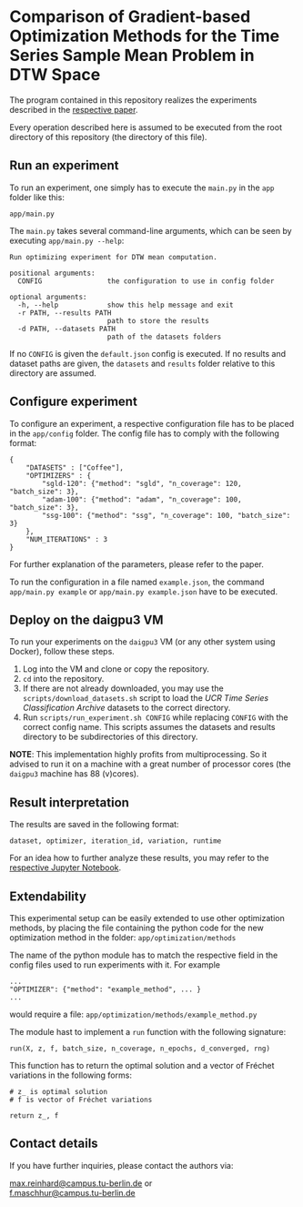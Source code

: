 # Comparison of Gradient-based Optimization Methods for the Time Series Sample Mean Problem in DTW Space

The program contained in this repository realizes the experiments described in the [respective paper](docs/paper.pdf).

Every operation described here is assumed to be executed from the root directory of this repository (the directory of this file).

## Run an experiment
To run an experiment, one simply has to execute the `main.py` in the `app` folder like this:

```
app/main.py
```

The `main.py` takes several command-line arguments, which can be seen by executing ```app/main.py --help```:

```
Run optimizing experiment for DTW mean computation.

positional arguments:
  CONFIG                the configuration to use in config folder

optional arguments:
  -h, --help            show this help message and exit
  -r PATH, --results PATH
                        path to store the results
  -d PATH, --datasets PATH
                        path of the datasets folders
```

If no `CONFIG` is given the `default.json` config is executed. If no results and dataset paths are given, the `datasets` and `results` folder relative to this directory are assumed.

## Configure experiment
To configure an experiment, a respective configuration file has to be placed in the `app/config` folder. The config file has to comply with the following format:

```
{
    "DATASETS" : ["Coffee"],
    "OPTIMIZERS" : {
        "sgld-120": {"method": "sgld", "n_coverage": 120, "batch_size": 3},
        "adam-100": {"method": "adam", "n_coverage": 100, "batch_size": 3},
        "ssg-100": {"method": "ssg", "n_coverage": 100, "batch_size": 3}
    },
    "NUM_ITERATIONS" : 3
}
```
For further explanation of the parameters, please refer to the paper.

To run the configuration in a file named `example.json`, the command `app/main.py example` or `app/main.py example.json` have to be executed.

## Deploy on the daigpu3 VM
To run your experiments on the `daigpu3` VM (or any other system using Docker), follow these steps.

1. Log into the VM and clone or copy the repository.
2. `cd` into the repository.
3. If there are not already downloaded, you may use the `scripts/download_datasets.sh` script to load the *UCR Time Series Classification Archive* datasets to the correct directory.
4. Run `scripts/run_experiment.sh CONFIG` while replacing `CONFIG` with the correct config name. This scripts assumes the datasets and results directory to be subdirectories of this directory.

__NOTE__: This implementation highly profits from multiprocessing. So it advised to run it on a machine with a great number of processor cores (the `daigpu3` machine has 88 (v)cores).


## Result interpretation
The results are saved in the following format:
```
dataset, optimizer, iteration_id, variation, runtime
```
For an idea how to further analyze these results, you may refer to the [respective Jupyter Notebook](notebooks/explore_results.ipynb).


## Extendability
This experimental setup can be easily extended to use other optimization methods, by placing the file containing the python code for the new optimization method in the folder: `app/optimization/methods`

The name of the python module has to match the respective field in the config files used to run experiments with it. For example

```
...
"OPTIMIZER": {"method": "example_method", ... }
...
```
would require a file: `app/optimization/methods/example_method.py`


The module hast to implement a `run` function with the following signature:
```
run(X, z, f, batch_size, n_coverage, n_epochs, d_converged, rng)
```
This function has to return the optimal solution and a vector of Fréchet variations in the following forms:
```
# z_ is optimal solution
# f is vector of Fréchet variations

return z_, f
```

## Contact details
If you have further inquiries, please contact the authors via:

max.reinhard@campus.tu-berlin.de or  
f.maschhur@campus.tu-berlin.de



